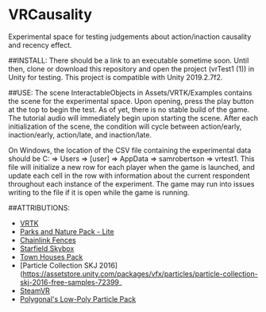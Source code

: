 # VRCausality
Experimental space for testing judgements about action/inaction causality and recency effect.


##INSTALL:
There should be a link to an executable sometime soon. Until then, clone or download this repository and open the project (vrTest1 (1)) in Unity for testing. This project is compatible with Unity 2019.2.7f2.

##USE:
The scene InteractableObjects in Assets/VRTK/Examples contains the scene for the experimental space. Upon opening, press the play button at the top to begin the test. As of yet, there is no stable build of the game.
The tutorial audio will immediately begin upon starting the scene. After each initialization of the scene, the condition will cycle between action/early, inaction/early, action/late, and inaction/late.

On Windows, the location of the CSV file containing the experimental data should be C: => Users => [user] => AppData => samrobertson => vrtest1. This file will initialize a new row for each player when the game is launched, and update each cell in the row with information about the current respondent throughout each instance of the experiment. The game may run into issues writing to the file if it is open while the game is running.

##ATTRIBUTIONS:

* [VRTK](http://vrtk.io)
* [Parks and Nature Pack - Lite](https://assetstore.unity.com/packages/3d/props/parks-and-nature-pack-lite-77362)
* [Chainlink Fences](https://assetstore.unity.com/packages/3d/chainlink-fences-73107)
* [Starfield Skybox](https://assetstore.unity.com/packages/2d/textures-materials/sky/starfield-skybox-92717)
* [Town Houses Pack](https://assetstore.unity.com/packages/3d/environments/urban/town-houses-pack-42717)
* [Particle Collection SKJ 2016](https://assetstore.unity.com/packages/vfx/particles/particle-collection-skj-2016-free-samples-72399_
* [SteamVR](https://assetstore.unity.com/packages/tools/integration/steamvr-plugin-32647)
* [Polygonal's Low-Poly Particle Pack](https://assetstore.unity.com/packages/vfx/particles/polygonal-s-low-poly-particle-pack-118355)